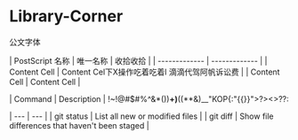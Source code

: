# Library-Corner
公文字体

| PostScript 名称  | 唯一名称 |  收拾收拾 |
| ------------- | ------------- |
| Content Cell  | Content Cel下X操作吃着吃着l 滴滴代驾阿帆诉讼费  |
| Content Cell  | Content Cell  |

| Command | Description |
!~!@#$#%^&*())__+)__((**&)__"KOP{:"{{}}">?><>??:


| --- | --- |
| git status | List all new or modified files |
| git diff | Show file differences that haven't been staged |
